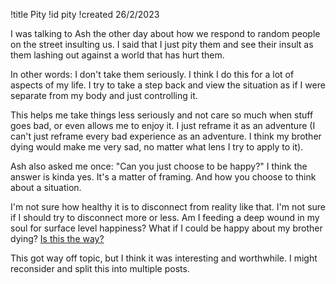 !title Pity
!id pity
!created 26/2/2023

I was talking to Ash the other day about how we respond to random people on the street insulting us. I said that I just pity them and see their insult as them lashing out against a world that has hurt them.

In other words: I don't take them seriously. I think I do this for a lot of aspects of my life. I try to take a step back and view the situation as if I were separate from my body and just controlling it.

This helps me take things less seriously and not care so much when stuff goes bad, or even allows me to enjoy it. I just reframe it as an adventure (I can't just reframe every bad experience as an adventure. I think my brother dying would make me very sad, no matter what lens I try to apply to it).

Ash also asked me once: "Can you just choose to be happy?" I think the answer is kinda yes. It's a matter of framing. And how you choose to think about a situation.

I'm not sure how healthy it is to disconnect from reality like that. I'm not sure if I should try to disconnect more or less. Am I feeding a deep wound in my soul for surface level happiness? What if I could be happy about my brother dying? <a href="#toasim">Is this the way?</a>

This got way off topic, but I think it was interesting and worthwhile. I might reconsider and split this into multiple posts.